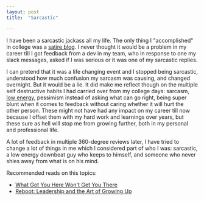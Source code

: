 ```yaml
---
layout: post
title:  "Sarcastic"

---
```


I have been a sarcastic jackass all my life. The only thing I "accomplished" in college was a [satire blog](http://tamatarnews.blogspot.com/). I never thought it would be a problem in my career till I got feedback from a dev in my team, who in response to one my slack messages, asked if I was serious or it was one of my sarcastic replies.

I can pretend that it was a life changing event and I stopped being sarcastic, understood how much confusion my sarcasm was causing, and changed overnight. But it would be a lie. It did make me reflect though on the multiple self destructive habits I had carried over from my college days: sarcasm, [low energy](https://manassaloi.com/2020/03/15/energy-curator.html), pessimism instead of asking what can go right, being super blunt when it comes to feedback without caring whether it will hurt the other person. These might not have had any impact on my career till now because I offset them with my hard work and learnings over years, but these sure as hell will stop me from growing further, both in my personal and professional life.

A lot of feedback in multiple 360-degree reviews later, I have tried to change a lot of things in me which I considered part of who I was: sarcastic, a low energy downbeat guy who keeps to himself, and someone who never shies away from what is on his mind.

Recommended reads on this topics:
- [What Got You Here Won't Get You There](https://www.goodreads.com/book/show/84525.What_Got_You_Here_Won_t_Get_You_There)
- [Reboot: Leadership and the Art of Growing Up](https://www.goodreads.com/book/show/41806857-reboot)
